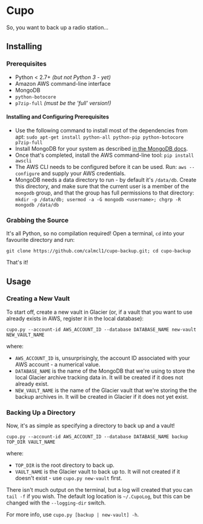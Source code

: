# Cupo
So, you want to back up a radio station...

## Installing

### Prerequisites
* Python < 2.7+ *(but not Python 3 - yet)*
* Amazon AWS command-line interface
* MongoDB
* `python-botocore`
* `p7zip-full` *(must be the 'full' version!)*

#### Installing and Configuring Prerequisites
* Use the following command to install most of the dependencies from apt:
`sudo apt-get install python-all python-pip python-botocore p7zip-full`
* Install MongoDB for your system as described [in the MongoDB docs](http://docs.mongodb.com/manual/administration/install-on-linux).
* Once that's completed, install the AWS command-line tool:
`pip install awscli`
* The AWS CLI needs to be configured before it can be used. Run:
`aws --configure`
and supply your AWS credentials.
* MongoDB needs a data directory to run - by default it's `/data/db`. Create this directory, and make sure that the current user is a member of the `mongodb` group, and that the group has full permissions to that directory:
`mkdir -p /data/db; usermod -a -G mongodb <username>; chgrp -R mongodb /data/db`

### Grabbing the Source
It's all Python, so no compilation required!
Open a terminal, `cd` into your favourite directory and run:

`git clone https://github.com/calmcl1/cupo-backup.git; cd cupo-backup`

That's it!

## Usage

### Creating a New Vault
To start off, create a new vault in Glacier (or, if a vault that you want to use already exists in AWS, register it in the local database):

`cupo.py --account-id AWS_ACCOUNT_ID --database DATABASE_NAME new-vault NEW_VAULT_NAME`

where:
* `AWS_ACCOUNT_ID` is, unsurprisingly, the account ID associated with your AWS account - a numerical value.
* `DATABASE_NAME` is the name of the MongoDB that we're using to store the local Glacier archive tracking data in. It will be created if it does not already exist.
* `NEW_VAULT_NAME` is the name of the Glacier vault that we're storing the the backup archives in. It will be created in Glacier if it does not yet exist.

### Backing Up a Directory

Now, it's as simple as specifying a directory to back up and a vault!

`cupo.py --account-id AWS_ACCOUNT_ID --database DATABASE_NAME backup TOP_DIR VAULT_NAME`

where:
* `TOP_DIR` is the root directory to back up.
* `VAULT_NAME` is the Glacier vault to back up to. It will not created if it doesn't exist - use `cupo.py new-vault` first.

There isn't much output on the terminal, but a log will created that you can `tail -f` if you wish. The default log location is `~/.CupoLog`, but this can be changed with the `--logging-dir` switch.

For more info, use `cupo.py [backup | new-vault] -h`.
